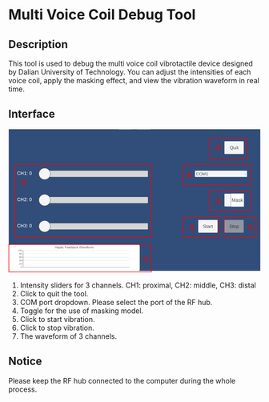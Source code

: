# Multi Voice Coil Debug Tool

## Description
This tool is used to debug the multi voice coil vibrotactile device designed by Dalian University of Technology. You can adjust the intensities of each voice coil, apply the masking effect, and view the vibration waveform in real time.

## Interface
![alt README](./README.png)
1. Intensity sliders for 3 channels. CH1: proximal, CH2: middle, CH3: distal
2. Click to quit the tool.
3. COM port dropdown. Please select the port of the RF hub.
4. Toggle for the use of masking model.
5. Click to start vibration.
6. Click to stop vibration.
7. The waveform of 3 channels.

## Notice
Please keep the RF hub connected to the computer during the whole process. 